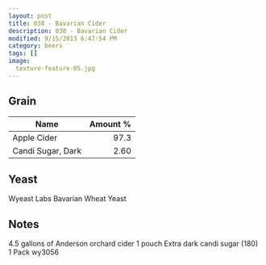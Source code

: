 ```yaml
---
layout: post
title: 038 - Bavarian Cider
description: 038 - Bavarian Cider
modified: 9/15/2013 6:47:54 PM
category: beers
tags: []
image:
  texture-feature-05.jpg
---
```



## Grain

| Name | Amount %|
| ---- | ------: |
| Apple Cider | 97.3 
| Candi Sugar, Dark | 2.60 

## Yeast
Wyeast Labs Bavarian Wheat Yeast

## Notes
4.5 gallons of Anderson orchard cider
1 pouch Extra dark candi sugar (180)
1 Pack wy3056
